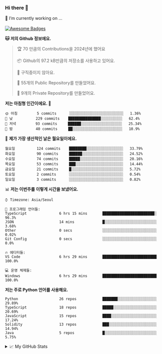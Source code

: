 ### Hi there 👋 
🔭 I’m currently working on ... </br></br>
[![Awesome Badges](https://img.shields.io/badge/Introduce-EN-green.svg)](https://github.com/tlatkdgus1/tlatkdgus1/blob/main/README.md.en)

<!--START_SECTION:waka-->
**🐱 저의 Github 정보에요.** 

> 🏆 70 만큼의 Contributions을 2024년에 했어요
 > 
> 📦 Github의 97.2 kB만큼의 저장소를 사용하고 있어요. 
 > 
> 🚫 구직중이지 않아요.
 > 
> 📜 55개의 Public Repository를 만들었어요. 
 > 
> 🔑 9개의 Private Repository를 만들었어요.  

**저는 아침형 인간이에요. 🐤** 

```text
🌞 아침         5 commits      ░░░░░░░░░░░░░░░░░░░░░░░░░   1.36% 
🌆 낮　         229 commits    ███████████████░░░░░░░░░░   62.4% 
🌃 저녁         93 commits     ██████░░░░░░░░░░░░░░░░░░░   25.34% 
🌙 밤　         40 commits     ██░░░░░░░░░░░░░░░░░░░░░░░   10.9%

```
📅 **제가 가장 생산적인 날은 월요일이에요.** 

```text
월요일          124 commits    ████████░░░░░░░░░░░░░░░░░   33.79% 
화요일          90 commits     ██████░░░░░░░░░░░░░░░░░░░   24.52% 
수요일          74 commits     █████░░░░░░░░░░░░░░░░░░░░   20.16% 
목요일          53 commits     ███░░░░░░░░░░░░░░░░░░░░░░   14.44% 
금요일          21 commits     █░░░░░░░░░░░░░░░░░░░░░░░░   5.72% 
토요일          2 commits      ░░░░░░░░░░░░░░░░░░░░░░░░░   0.54% 
일요일          3 commits      ░░░░░░░░░░░░░░░░░░░░░░░░░   0.82%

```


📊 **저는 이번주를 이렇게 시간을 보냈어요.** 

```text
⌚︎ Timezone: Asia/Seoul

💬 프로그래밍 언어들: 
TypeScript               6 hrs 15 mins       ████████████████████████░   96.3% 
JSON                     14 mins             █░░░░░░░░░░░░░░░░░░░░░░░░   3.68% 
Other                    0 secs              ░░░░░░░░░░░░░░░░░░░░░░░░░   0.02% 
Git Config               0 secs              ░░░░░░░░░░░░░░░░░░░░░░░░░   0.0%

🔥 에디터들: 
VS Code                  6 hrs 29 mins       █████████████████████████   100.0%

💻 운영 체제들: 
Windows                  6 hrs 29 mins       █████████████████████████   100.0%

```

**저는 주로 Python 언어를 사용해요.** 

```text
Python                   26 repos            ███████░░░░░░░░░░░░░░░░░░   29.89% 
TypeScript               18 repos            █████░░░░░░░░░░░░░░░░░░░░   20.69% 
JavaScript               15 repos            ████░░░░░░░░░░░░░░░░░░░░░   17.24% 
Solidity                 13 repos            ███░░░░░░░░░░░░░░░░░░░░░░   14.94% 
Java                     5 repos             █░░░░░░░░░░░░░░░░░░░░░░░░   5.75%

```



<!--END_SECTION:waka-->

<details>
<summary>📈 My GitHub Stats</summary>
<p align="center"> <img src="https://github-readme-stats.vercel.app/api?username=tlatkdgus1&show_icons=true" alt="tlatkdgus1" />
</details>
